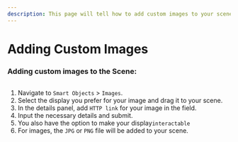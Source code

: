 ```yaml
---
description: This page will tell how to add custom images to your scene.
---
```


# Adding Custom Images

### Adding custom images to the Scene:

<figure><img src="../../../../.gitbook/assets/image.png" alt=""><figcaption></figcaption></figure>

1. Navigate to `Smart Objects` > `Images`.
2. Select the display you prefer for your image and drag it to your scene.
3. In the details panel, add  `HTTP link` for your image in the field.
4. Input the necessary details and submit.
5. You also have the option to make your display`interactable`
6. For images, the `JPG` or `PNG` file will be added to your scene.


